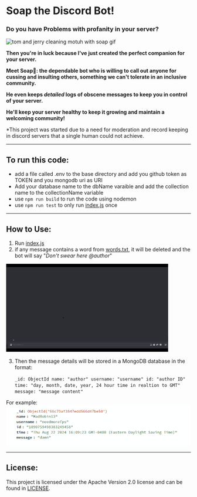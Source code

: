 # Soap the Discord Bot!

### Do you have Problems with profanity in your server?

![tom and jerry cleaning motuh with soap gif](https://media.tenor.com/RbOWIwfiCiwAAAAM/wash-mouth.gif)

**Then you're in luck because I've just created the perfect companion for your server.**

**Meet Soap🧼: the dependable bot who is willing to call out anyone for cussing and insulting others, something we can't tolerate in an inclusive community.**

**He even keeps _detailed_ logs of obscene messages to keep you in control of your server.**

**He'll keep your server healthy to keep it growing and maintain a welcoming community!**

*This project was started due to a need for moderation and record keeping in discord servers that a single human could not achieve. 

___

## To run this code:
 - add a file called .env to the base directory and add you github token as TOKEN and you mongodb uri as URI
 - Add your database name to the dbName varaible and add the collection name to the collectionName variable
 - use `npm run build` to run the code using nodemon
 - use `npm run test` to only run [index.js](src/index.js) once
   
___

## How to Use:
1. Run [index.js](src/index.js)
2. if any message contains a word from [words.txt](src/words.txt), it will be deleted and the bot will say "_Don't swear here @author_"

![example gif](./soap_bot_gif_v2/soap_bot_gif_v2.gif)

3. Then the message details will be stored in a MongoDB database in the format:
   
   `
_id: ObjectId
name: "author"
username: "username"
id: "author ID"
time: "day, month, date, year, 24 hour time in realtion to GMT"
message: "message content"
   `

For example: 
![mongodb example image](mongodb_exmple.png)

___

## License:
This project is licensed under the Apache Version 2.0 license and can be found in [LICENSE](LICENSE).
